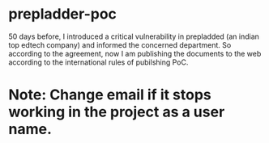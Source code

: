 # prepladder-poc
50 days before, I introduced a critical vulnerability in prepladded (an indian top edtech company) and informed the concerned department.
So according to the agreement, now I am publishing the documents to the web according to the international rules of pubilshing PoC.

# Note: Change email if it stops working in the project as a user name.

